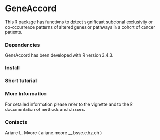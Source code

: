 # GeneAccord #

This R package has functions to detect significant subclonal exclusivity or co-occurrence patterns of altered genes or pathways in
a cohort of cancer patients.

### Dependencies ###
GeneAccord has been developed with R version 3.4.3. 

### Install ###


### Short tutorial ###


### More information ###

For detailed information please refer to the vignette and to the R documentation of methods and classes.


### Contacts ###

Ariane L. Moore ( ariane.moore __ bsse.ethz.ch )


